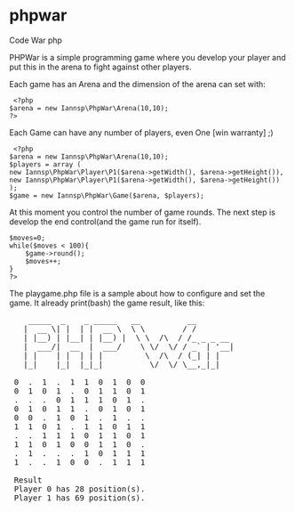 phpwar
======

Code War php

PHPWar is a simple programming game where you develop your player and put this in the arena to fight against other players.

Each game has an Arena and the dimension of the arena can set with:

     <?php
    $arena = new Iannsp\PhpWar\Arena(10,10);
    ?>

Each Game can have any number of players, even One [win warranty] ;)
    
     <?php
    $arena = new Iannsp\PhpWar\Arena(10,10);
    $players = array (
    new Iannsp\PhpWar\Player\P1($arena->getWidth(), $arena->getHeight()),
    new Iannsp\PhpWar\Player\P1($arena->getWidth(), $arena->getHeight())
    );
    $game = new Iannsp\PhpWar\Game($arena, $players);


At this moment you control the number of game rounds. The next step is develop the end control(and the game run for itself).  

    $moves=0;
    while($moves < 100){
        $game->round();
        $moves++;
    }
    ?>


The playgame.php file is a sample about how to configure and set the game. It already print(bash) the game result, like this: 

<pre>
    _____  _    _ _____   __          __        
   |  __ \| |  | |  __ \  \ \        / /        
   | |__) | |__| | |__) |  \ \  /\  / /_ _ _ __ 
   |  ___/|  __  |  ___/    \ \/  \/ / _` | '__|
   | |    | |  | | |         \  /\  / (_| | |   
   |_|    |_|  |_|_|          \/  \/ \__,_|_|   

 0  .  1  .  1  1  0  1  0  0 
 0  1  0  1  .  0  1  1  0  1 
 .  .  .  0  1  1  1  0  1  . 
 0  1  0  1  1  .  0  1  0  1 
 0  0  .  1  0  1  .  1  .  . 
 1  1  0  1  .  1  1  0  1  1 
 .  .  1  1  1  0  1  1  0  1 
 1  1  0  1  0  0  1  1  0  . 
 .  1  .  .  .  1  0  1  1  1 
 1  .  .  1  0  0  .  1  1  1 
 
 Result
 Player 0 has 28 position(s).
 Player 1 has 69 position(s).
</pre>    
